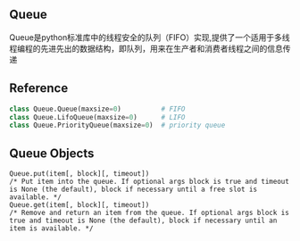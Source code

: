 ## Queue

Queue是python标准库中的线程安全的队列（FIFO）实现,提供了一个适用于多线程编程的先进先出的数据结构，即队列，用来在生产者和消费者线程之间的信息传递



## Reference

```python
class Queue.Queue(maxsize=0)          # FIFO
class Queue.LifoQueue(maxsize=0)      # LIFO
class Queue.PriorityQueue(maxsize=0)  # priority queue
```

## Queue Objects

```
Queue.put(item[, block][, timeout])
/* Put item into the queue. If optional args block is true and timeout is None (the default), block if necessary until a free slot is available. */
Queue.get(item[, block][, timeout])
/* Remove and return an item from the queue. If optional args block is true and timeout is None (the default), block if necessary until an item is available. */
```

